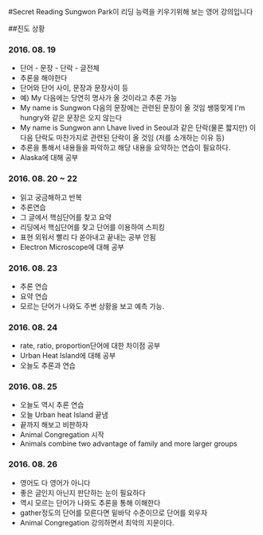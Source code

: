 #Secret Reading
Sungwon Park이 리딩 능력을 키우기위해 보는 영어 강의입니다

##진도 상황

### 2016. 08. 19
  * 단어 - 문장 - 단락 - 글전체
  * 추론을 해야한다
  * 단어와 단어 사이, 문장과 문장사이 등
  * 예) My 다음에는 당연히 명사가 올 것이라고 추론 가능
  * My name is Sungwon 다음의 문장에는 관련된 문장이 올 것임 쌩뚱맞게 I'm hungry와 같은 문장은 오지 않는다
  * My name is Sungwon ann Lhave lived in Seoul과 같은 단락(물론 짧지만) 이 다음 단락도 마찬가지로 관련된 단락이 올 것임 (저를 소개하는 이유 등)
  * 추론을 통해서 내용들을 파악하고 해당 내용을 요약하는 연습이 필요하다.
  * Alaska에 대해 공부

### 2016. 08. 20 ~ 22
  * 읽고 궁금해하고 반복
  * 추론연습
  * 그 글에서 핵심단어를 찾고 요약
  * 리딩에서 핵심단어를 찾고 단어를 이용하여 스피킹
  * 표현 외워서 빨리 다 쏟아내고 끝내는 공부 안됨
  * Electron Microscope에 대해 공부
   
### 2016. 08. 23
  * 추론 연습
  * 요약 연습
  * 모르는 단어가 나와도 주변 상황을 보고 예측 가능.

### 2016. 08. 24
  * rate, ratio, proportion단어에 대한 차이점 공부
  * Urban Heat Island에 대해 공부
  * 오늘도 추론과 연습

### 2016. 08. 25
  * 오늘도 역시 추론 연습
  * 오늘 Urban heat Island 끝냄
  * 끝까지 해보고 비판하자
  * Animal Congregation 시작
  * Animals combine two advantage of family and more larger groups

### 2016. 08. 26
  * 영어도 다 영어가 아니다
  * 좋은 글인지 아닌지 판단하는 눈이 필요하다
  * 역시 모르는 단어가 나와도 추론을 통해 이해한다
  * gather정도의 단어를 모른다면 밑바닥 수준이므로 단어를 외우자
  * Animal Congregation 강의하면서 최악의 지문이다.

